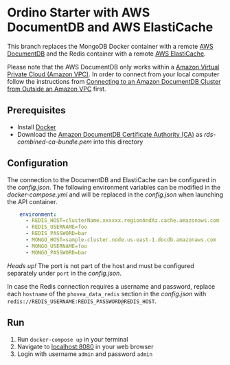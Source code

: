 # Ordino Starter with AWS DocumentDB and AWS ElastiCache

This branch replaces the MongoDB Docker container with a remote [AWS DocumentDB](https://aws.amazon.com/de/documentdb/) and the Redis container with a remote [AWS ElastiCache](https://docs.aws.amazon.com/elasticache/).

Please note that the AWS DocumentDB only works within a [Amazon Virtual Private Cloud (Amazon VPC)](https://aws.amazon.com/de/vpc/).
In order to connect from your local computer follow the instructions from [Connecting to an Amazon DocumentDB Cluster from Outside an Amazon VPC](https://docs.aws.amazon.com/documentdb/latest/developerguide/connect-from-outside-a-vpc.html) first.

## Prerequisites

* Install [Docker](https://www.docker.com/)
* Download the [Amazon DocumentDB Certificate Authority (CA)](https://s3.amazonaws.com/rds-downloads/rds-combined-ca-bundle.pem) as *rds-combined-ca-bundle.pem* into this directory

## Configuration

The connection to the DocumentDB and ElastiCache can be configured in the *config.json*.
The following environment variables can be modified in the *docker-compose.yml*
and will be replaced in the *config.json* when launching the API container.

```yml
    environment:
      - REDIS_HOST=clusterName.xxxxxx.regionAndAz.cache.amazonaws.com
      - REDIS_USERNAME=foo
      - REDIS_PASSWORD=bar
      - MONGO_HOST=sample-cluster.node.us-east-1.docdb.amazonaws.com
      - MONGO_USERNAME=foo
      - MONGO_PASSWORD=bar
```

*Heads up!* The port is not part of the host and must be configured separately under `port` in the *config.json*.

In case the Redis connection requires a username and password, replace each `hostname` of the `phovea_data_redis` section in the *config.json* with `redis://REDIS_USERNAME:REDIS_PASSWORD@REDIS_HOST`.

## Run

1. Run `docker-compose up` in your terminal
2. Navigate to [localhost:8080](http://localhost:8080) in your web browser
3. Login with username `admin` and password `admin`
